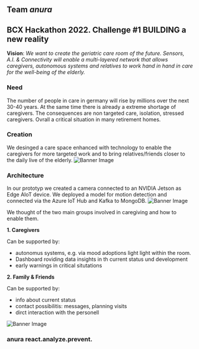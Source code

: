 ## Team *anura*
## BCX Hackathon 2022. Challenge #1 BUILDING a new reality

**Vision**:
*We want to create the geriatric care room of the future. Sensors, A.I. & Connectivity will enable a multi-layered network that allows caregivers, autonomous systems and relatives to work hand in hand in care for the well-being of the elderly.*



### Need 
The number of people in care in germany will rise by millions over the next 30-40 years. At the same time there is already a extreme shortage of caregivers. The consequences are non targeted care, isolation, stressed caregivers. Ovrall a critical situation in many retirement homes.


### Creation
We desinged a care space enhanced with technology to enable the caregivers for more targeted work and to bring relatives/friends closer to the daily live of the elderly.
![Banner Image](https://github.com/byte-pusher/BCX22_anura/blob/main/img/anura_care_space.png)



### Architecture
In our prototyp we created a camera connected to an NVIDIA Jetson as Edge AIoT device. We deployed a model for motion detection and connected via the Azure IoT Hub and Kafka to MongoDB.
![Banner Image](https://github.com/byte-pusher/BCX22_anura/blob/main/img/anura_architecture.png)

We thought of the two main groups involved in caregiving and how to enable them.

**1. Caregivers**

Can be supported by:
- autonomus systems, e.g. via mood adoptions light light within the room.
- Dashboard roviding data insights in th current status und development
- early warnings in critical situtations


**2. Family & Friends**

Can be supported by:
- info about current status
- contact possibilitis: messages, planning visits
- dirct interaction with the personell






![Banner Image](https://github.com/byte-pusher/BCX22_anura/blob/main/img/anura_logo.png)
### anura   react.analyze.prevent.
